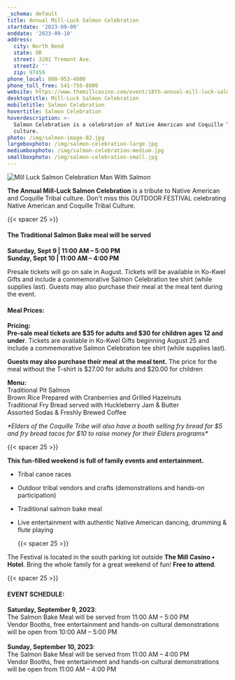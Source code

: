 ```yaml
---
_schema: default
title: Annual Mill-Luck Salmon Celebration
startdate: '2023-09-09'
enddate: '2023-09-10'
address:
  city: North Bend
  state: OR
  street: 3201 Tremont Ave.
  street2: ''
  zip: 97459
phone_local: 800-953-4800
phone_toll_free: 541-756-8800
website: https://www.themillcasino.com/event/18th-annual-mill-luck-salmon-celebration/
desktoptitle: Mill-Luck Salmon Celebration
mobiletitle: Salmon Celebration
hovertitle: Salmon Celebration
hoverdescription: >-
  Salmon Celebration is a celebration of Native American and Coquille Tribal
  culture.
photo: /img/salmon-image-02.jpg
largeboxphoto: /img/salmon-celebration-large.jpg
mediumboxphoto: /img/salmon-celebration-medium.jpg
smallboxphoto: /img/salmon-celebration-small.jpg
---
```

![Mill Luck Salmon Celebration Man With Salmon](/img/salmon-celebration-medium.jpg)

**The Annual Mill-Luck Salmon Celebration** is a tribute to Native American and Coquille Tribal culture. Don't miss this OUTDOOR FESTIVAL celebrating Native American and Coquille Tribal Culture.

{{< spacer 25 >}}

#### **The Traditional Salmon Bake meal will be served**

**Saturday, Sept 9 \| 11:00 AM – 5:00 PM<br>Sunday, Sept 10 \| 11:00 AM – 4:00 PM**

Presale tickets will go on sale in August. Tickets will be available in Ko-Kwel Gifts and include a commemorative Salmon Celebration tee shirt (while supplies last). Guests may also purchase their meal at the meal tent during the event.

#### **Meal Prices:&nbsp;**

**Pricing:**<br>**Pre-sale meal tickets are $35 for adults and $30 for children ages 12 and under**. Tickets are available in Ko-Kwel Gifts beginning August 25 and include a commemorative Salmon Celebration tee shirt (while supplies last).

**Guests may also purchase their meal at the meal tent.** The price for the meal without the T-shirt is $27.00 for adults and $20.00 for children

**Menu:**<br>Traditional Pit Salmon<br>Brown Rice Prepared with Cranberries and Grilled Hazelnuts<br>Traditional Fry Bread served with Huckleberry Jam & Butter<br>Assorted Sodas & Freshly Brewed Coffee

*\*Elders of the Coquille Tribe will also have a booth selling fry bread for $5 and fry bread tacos for $10 to raise money for their Elders programs\**

{{< spacer 25 >}}

**This fun-filled weekend is full of family events and entertainment.**

* Tribal canoe races

* Outdoor tribal vendors and crafts (demonstrations and hands-on participation)

* Traditional salmon bake meal

* Live entertainment with authentic Native American dancing, drumming & flute playing

  {{< spacer 25 >}}

The Festival is located in the south parking lot outside **The Mill Casino • Hotel**. Bring the whole family for a great weekend of fun! **Free to attend**.

{{< spacer 25 >}}

#### **EVENT SCHEDULE:**

**Saturday, September 9, 2023**\: <br>The Salmon Bake Meal will be served from 11:00 AM – 5:00 PM <br>Vendor Booths, free entertainment and hands-on cultural demonstrations will be open from 10:00 AM – 5:00 PM<br><br>**Sunday, September 10, 2023**\: <br>The Salmon Bake Meal will be served from 11:00 AM – 4:00 PM <br>Vendor Booths, free entertainment and hands-on cultural demonstrations will be open from 11:00 AM – 4:00 PM<br>